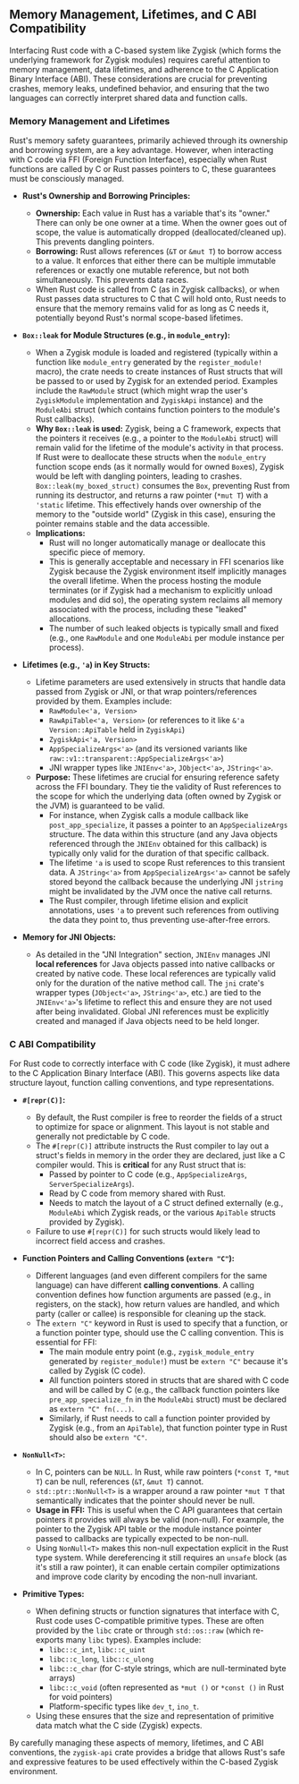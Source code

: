## Memory Management, Lifetimes, and C ABI Compatibility

Interfacing Rust code with a C-based system like Zygisk (which forms the underlying framework for Zygisk modules) requires careful attention to memory management, data lifetimes, and adherence to the C Application Binary Interface (ABI). These considerations are crucial for preventing crashes, memory leaks, undefined behavior, and ensuring that the two languages can correctly interpret shared data and function calls.

### Memory Management and Lifetimes

Rust's memory safety guarantees, primarily achieved through its ownership and borrowing system, are a key advantage. However, when interacting with C code via FFI (Foreign Function Interface), especially when Rust functions are called by C or Rust passes pointers to C, these guarantees must be consciously managed.

*   **Rust's Ownership and Borrowing Principles:**
    *   **Ownership:** Each value in Rust has a variable that's its "owner." There can only be one owner at a time. When the owner goes out of scope, the value is automatically dropped (deallocated/cleaned up). This prevents dangling pointers.
    *   **Borrowing:** Rust allows references (`&T` or `&mut T`) to borrow access to a value. It enforces that either there can be multiple immutable references or exactly one mutable reference, but not both simultaneously. This prevents data races.
    *   When Rust code is called from C (as in Zygisk callbacks), or when Rust passes data structures to C that C will hold onto, Rust needs to ensure that the memory remains valid for as long as C needs it, potentially beyond Rust's normal scope-based lifetimes.

*   **`Box::leak` for Module Structures (e.g., in `module_entry`):**
    *   When a Zygisk module is loaded and registered (typically within a function like `module_entry` generated by the `register_module!` macro), the crate needs to create instances of Rust structs that will be passed to or used by Zygisk for an extended period. Examples include the `RawModule` struct (which might wrap the user's `ZygiskModule` implementation and `ZygiskApi` instance) and the `ModuleAbi` struct (which contains function pointers to the module's Rust callbacks).
    *   **Why `Box::leak` is used:** Zygisk, being a C framework, expects that the pointers it receives (e.g., a pointer to the `ModuleAbi` struct) will remain valid for the lifetime of the module's activity in that process. If Rust were to deallocate these structs when the `module_entry` function scope ends (as it normally would for owned `Box`es), Zygisk would be left with dangling pointers, leading to crashes. `Box::leak(my_boxed_struct)` consumes the `Box`, preventing Rust from running its destructor, and returns a raw pointer (`*mut T`) with a `'static` lifetime. This effectively hands over ownership of the memory to the "outside world" (Zygisk in this case), ensuring the pointer remains stable and the data accessible.
    *   **Implications:**
        *   Rust will no longer automatically manage or deallocate this specific piece of memory.
        *   This is generally acceptable and necessary in FFI scenarios like Zygisk because the Zygisk environment itself implicitly manages the overall lifetime. When the process hosting the module terminates (or if Zygisk had a mechanism to explicitly unload modules and did so), the operating system reclaims all memory associated with the process, including these "leaked" allocations.
        *   The number of such leaked objects is typically small and fixed (e.g., one `RawModule` and one `ModuleAbi` per module instance per process).

*   **Lifetimes (e.g., `'a`) in Key Structs:**
    *   Lifetime parameters are used extensively in structs that handle data passed from Zygisk or JNI, or that wrap pointers/references provided by them. Examples include:
        *   `RawModule<'a, Version>`
        *   `RawApiTable<'a, Version>` (or references to it like `&'a Version::ApiTable` held in `ZygiskApi`)
        *   `ZygiskApi<'a, Version>`
        *   `AppSpecializeArgs<'a>` (and its versioned variants like `raw::v1::transparent::AppSpecializeArgs<'a>`)
        *   JNI wrapper types like `JNIEnv<'a>`, `JObject<'a>`, `JString<'a>`.
    *   **Purpose:** These lifetimes are crucial for ensuring reference safety across the FFI boundary. They tie the validity of Rust references to the scope for which the underlying data (often owned by Zygisk or the JVM) is guaranteed to be valid.
        *   For instance, when Zygisk calls a module callback like `post_app_specialize`, it passes a pointer to an `AppSpecializeArgs` structure. The data within this structure (and any Java objects referenced through the `JNIEnv` obtained for this callback) is typically only valid for the duration of that specific callback.
        *   The lifetime `'a` is used to scope Rust references to this transient data. A `JString<'a>` from `AppSpecializeArgs<'a>` cannot be safely stored beyond the callback because the underlying JNI `jstring` might be invalidated by the JVM once the native call returns.
        *   The Rust compiler, through lifetime elision and explicit annotations, uses `'a` to prevent such references from outliving the data they point to, thus preventing use-after-free errors.

*   **Memory for JNI Objects:**
    *   As detailed in the "JNI Integration" section, `JNIEnv` manages JNI **local references** for Java objects passed into native callbacks or created by native code. These local references are typically valid only for the duration of the native method call. The `jni` crate's wrapper types (`JObject<'a>`, `JString<'a>`, etc.) are tied to the `JNIEnv<'a>`'s lifetime to reflect this and ensure they are not used after being invalidated. Global JNI references must be explicitly created and managed if Java objects need to be held longer.

### C ABI Compatibility

For Rust code to correctly interface with C code (like Zygisk), it must adhere to the C Application Binary Interface (ABI). This governs aspects like data structure layout, function calling conventions, and type representations.

*   **`#[repr(C)]`:**
    *   By default, the Rust compiler is free to reorder the fields of a struct to optimize for space or alignment. This layout is not stable and generally not predictable by C code.
    *   The `#[repr(C)]` attribute instructs the Rust compiler to lay out a struct's fields in memory in the order they are declared, just like a C compiler would. This is **critical** for any Rust struct that is:
        *   Passed by pointer to C code (e.g., `AppSpecializeArgs`, `ServerSpecializeArgs`).
        *   Read by C code from memory shared with Rust.
        *   Needs to match the layout of a C struct defined externally (e.g., `ModuleAbi` which Zygisk reads, or the various `ApiTable` structs provided by Zygisk).
    *   Failure to use `#[repr(C)]` for such structs would likely lead to incorrect field access and crashes.

*   **Function Pointers and Calling Conventions (`extern "C"`):**
    *   Different languages (and even different compilers for the same language) can have different **calling conventions**. A calling convention defines how function arguments are passed (e.g., in registers, on the stack), how return values are handled, and which party (caller or callee) is responsible for cleaning up the stack.
    *   The `extern "C"` keyword in Rust is used to specify that a function, or a function pointer type, should use the C calling convention. This is essential for FFI:
        *   The main module entry point (e.g., `zygisk_module_entry` generated by `register_module!`) must be `extern "C"` because it's called by Zygisk (C code).
        *   All function pointers stored in structs that are shared with C code and will be called by C (e.g., the callback function pointers like `pre_app_specialize_fn` in the `ModuleAbi` struct) must be declared as `extern "C" fn(...)`.
        *   Similarly, if Rust needs to call a function pointer provided by Zygisk (e.g., from an `ApiTable`), that function pointer type in Rust should also be `extern "C"`.

*   **`NonNull<T>`:**
    *   In C, pointers can be `NULL`. In Rust, while raw pointers (`*const T`, `*mut T`) can be null, references (`&T`, `&mut T`) cannot.
    *   `std::ptr::NonNull<T>` is a wrapper around a raw pointer `*mut T` that semantically indicates that the pointer should never be null.
    *   **Usage in FFI:** This is useful when the C API guarantees that certain pointers it provides will always be valid (non-null). For example, the pointer to the Zygisk API table or the module instance pointer passed to callbacks are typically expected to be non-null.
    *   Using `NonNull<T>` makes this non-null expectation explicit in the Rust type system. While dereferencing it still requires an `unsafe` block (as it's still a raw pointer), it can enable certain compiler optimizations and improve code clarity by encoding the non-null invariant.

*   **Primitive Types:**
    *   When defining structs or function signatures that interface with C, Rust code uses C-compatible primitive types. These are often provided by the `libc` crate or through `std::os::raw` (which re-exports many `libc` types). Examples include:
        *   `libc::c_int`, `libc::c_uint`
        *   `libc::c_long`, `libc::c_ulong`
        *   `libc::c_char` (for C-style strings, which are null-terminated byte arrays)
        *   `libc::c_void` (often represented as `*mut ()` or `*const ()` in Rust for void pointers)
        *   Platform-specific types like `dev_t`, `ino_t`.
    *   Using these ensures that the size and representation of primitive data match what the C side (Zygisk) expects.

By carefully managing these aspects of memory, lifetimes, and C ABI conventions, the `zygisk-api` crate provides a bridge that allows Rust's safe and expressive features to be used effectively within the C-based Zygisk environment.
